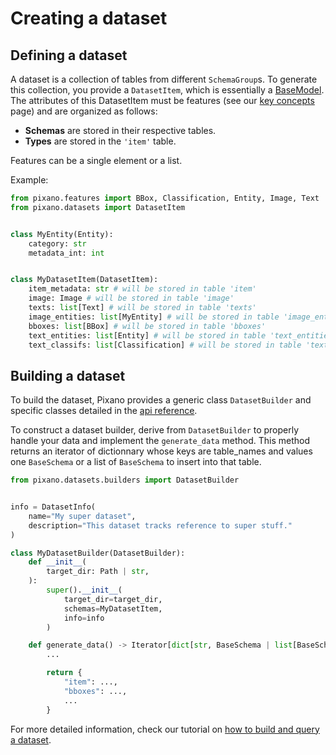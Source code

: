 # Creating a dataset

## Defining a dataset

A dataset is a collection of tables from different `SchemaGroup`s. To generate this collection, you provide a `DatasetItem`, which is essentially a [BaseModel](https://docs.pydantic.dev/latest/api/base_model/). The attributes of this DatasetItem must be features (see our [key concepts](./key_concepts.md) page) and are organized as follows:

- **Schemas** are stored in their respective tables.
- **Types** are stored in the `'item'` table.

Features can be a single element or a list.

Example:

```python
from pixano.features import BBox, Classification, Entity, Image, Text
from pixano.datasets import DatasetItem


class MyEntity(Entity):
    category: str
    metadata_int: int


class MyDatasetItem(DatasetItem):
    item_metadata: str # will be stored in table 'item'
    image: Image # will be stored in table 'image'
    texts: list[Text] # will be stored in table 'texts'
    image_entities: list[MyEntity] # will be stored in table 'image_entities'
    bboxes: list[BBox] # will be stored in table 'bboxes'
    text_entities: list[Entity] # will be stored in table 'text_entities'
    text_classifs: list[Classification] # will be stored in table 'text_classifs'
```

## Building a dataset

To build the dataset, Pixano provides a generic class `DatasetBuilder` and specific classes detailed in the [api reference](../api_reference/index.md).

To construct a dataset builder, derive from `DatasetBuilder` to properly handle your data and implement the `generate_data` method. This method returns an iterator of dictionnary whose keys are table_names and values one `BaseSchema` or a list of `BaseSchema` to insert into that table.

```python
from pixano.datasets.builders import DatasetBuilder


info = DatasetInfo(
    name="My super dataset",
    description="This dataset tracks reference to super stuff."
)

class MyDatasetBuilder(DatasetBuilder):
    def __init__(
        target_dir: Path | str,
    ):
        super().__init__(
            target_dir=target_dir,
            schemas=MyDatasetItem,
            info=info
        )

    def generate_data() -> Iterator[dict[str, BaseSchema | list[BaseSchema]]]:
        ...

        return {
            "item": ...,
            "bboxes": ...,
            ...
        }
```

For more detailed information, check our tutorial on [how to build and query a dataset](../tutorials/dataset.md).
